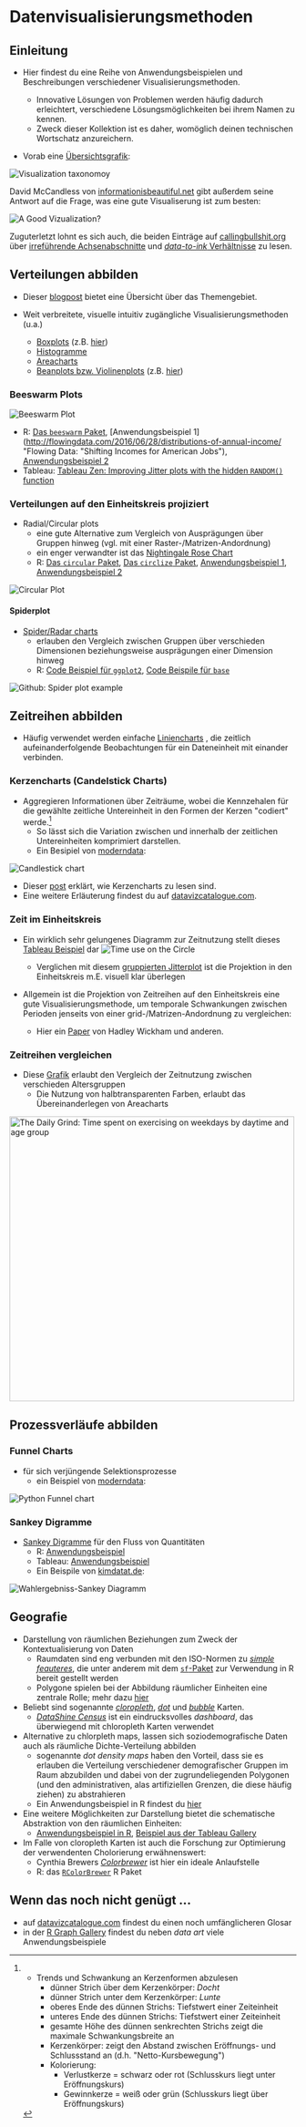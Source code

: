 # Datenvisualisierungsmethoden

## Einleitung

- Hier findest du eine Reihe von Anwendungsbeispielen und Beschreibungen verschiedener Visualisierungsmethoden.
    - Innovative Lösungen von Problemen werden häufig dadurch erleichtert, verschiedene Lösungsmöglichkeiten bei ihrem Namen zu kennen.
    - Zweck dieser Kollektion ist es daher, womöglich deinen technischen Wortschatz anzureichern.

- Vorab eine [Übersichtsgrafik](https://www.vizualism.nl/infographic-taxonomy/):

![Visualization taxonomoy](https://raw.githubusercontent.com/lichthau/dataviz/master/images/infographics_overview.png "ziczualism: Visualization taxonomoy")

David McCandless von [informationisbeautiful.net](http://www.informationisbeautiful.net/visualizations/what-makes-a-good-data-visualization/ "informationisbeautiful.net: What Makes a Good Vizualization") gibt außerdem seine Antwort auf die Frage, was eine gute Visualiserung ist zum besten:

![A Good Vizualization?](https://raw.githubusercontent.com/lichthau/dataviz/master/images/a_good_visualization.png "informationisbeautiful.net: A Good Vizualization?")

Zuguterletzt lohnt es sich auch, die beiden Einträge auf [callingbullshit.org](http://callingbullshit.org/tools.html) über [irreführende Achsenabschnitte](http://callingbullshit.org/tools/tools_misleading_axes.html) und [*data-to-ink* Verhältnisse](http://callingbullshit.org/tools/tools_proportional_ink.html) zu lesen.

## Verteilungen abbilden

- Dieser [blogpost](http://www.darkhorseanalytics.com/blog/visualizing-distributions-3 "Darkhorse Analytics: Visualizing distributions") bietet eine Übersicht über das Themengebiet.



- Weit verbreitete, visuelle intuitiv zugängliche Visualisierungsmethoden (u.a.)
    - [Boxplots](http://www.datavizcatalogue.com/methods/box_plot.html "datavizcatalogue.com: Bpxplots") (z.B. [hier](http://fawda123.github.io/diss_proc/thes_plo.pdf "github: Dissertation lengths across disciplines"))
    - [Histogramme](http://www.datavizcatalogue.com/methods/histogram.html "datavizcatalogue.com: Histogram")
    - [Areacharts](http://www.datavizcatalogue.com/methods/area_graph.html "datavizcatalogue.com: Area chart")
    - [Beanplots bzw. Violinenplots](http://www.datavizcatalogue.com/methods/violin_plot.html "datavizcatalogue.com: Violin plot") (z.B. [hier](https://raw.githubusercontent.com/llimllib/bostonmarathon/master/images/ages_violin.png "Github: Boston Marathon times 2001-2014 by age group"))

### Beeswarm Plots

![Beeswarm Plot](https://raw.githubusercontent.com/lichthau/dataviz/master/images/beeswarm_R_example.png "Github: Beeswarm Plot")

- R: [Das `beeswarm` Paket](https://github.com/aroneklund/beeswarm "Github: beeswarm package"), [Anwendungsbeispiel 1](http://flowingdata.com/2016/06/28/distributions-of-annual-income/ "Flowing Data: "Shifting Incomes for American Jobs"), [Anwendungsbeispiel 2](http://johnrobertgallagher2.blogspot.de/2014/02/plotting-glucosebuddy-data-using-r.html "Plotting GlucoseBuddy Data Using R")
- Tableau: [Tableau Zen: Improving Jitter plots with the hidden `RANDOM()` function](http://ugamarkj.blogspot.de/2015/01/improving-jitter-plots-with-hidden.html "Tableau Zen: Improving Jitter plots")

### Verteilungen auf den Einheitskreis projiziert

- Radial/Circular plots
    - eine gute Alternative zum Vergleich von Ausprägungen über Gruppen hinweg (vgl. mit einer Raster-/Matrizen-Andordnung)
    - ein enger verwandter ist das [Nightingale Rose Chart](http://www.datavizcatalogue.com/methods/nightingale_rose_chart.html "datavizcatalogue.com: Nightingale Rose Chart")
    - R: [Das `circular` Paket](https://CRAN.R-project.org/package=circular "CRAN: circular"), [Das `circlize` Paket](https://CRAN.R-project.org/package=circlize "CRAN: circlize"), [Anwendungsbeispiel 1](http://www.r-graph-gallery.com/portfolio/circular-plot/ "R Gaph Gallery: Circular Plot"), [Anwendungsbeispiel 2](https://moderndata.plot.ly/burtins-antibiotics-visualization-in-plotly-and-r/ "moderndata.com: Burtin's Antibiotics Visualization")

![Circular Plot](https://raw.githubusercontent.com/lichthau/dataviz/master/images/circular_R_example.png "Github: Circular Plot")

#### Spiderplot

- [Spider/Radar charts](http://www.datavizcatalogue.com/methods/radar_chart.html "datavizcatalogue.com: Radar Chart")
    - erlauben den Vergleich zwischen Gruppen über verschieden Dimensionen beziehungsweise ausprägungen einer Dimension hinweg
    - R: [Code Beispiel für `ggplot2`](http://www.cmap.polytechnique.fr/~lepennec/R/Radar/RadarAndParallelPlots.html), [Code Beispile für `base`](http://www.r-graph-gallery.com/143-spider-chart-with-saveral-individuals/)

![Github: Spider plot example](https://raw.githubusercontent.com/lichthau/dataviz/master/images/spider_and_distr_plots_mtcars.png "Github: Spider plot example")


## Zeitreihen abbilden

- Häufig verwendet werden einfache [Liniencharts](http://www.datavizcatalogue.com/methods/line_graph.html "datavizcatalogue.com: Linegraph") , die zeitlich aufeinanderfolgende Beobachtungen für ein Dateneinheit mit einander verbinden.

### Kerzencharts (Candelstick Charts)

- Aggregieren Informationen über Zeiträume, wobei die Kennzehalen für die gewählte zeitliche Untereinheit in den Formen der Kerzen "codiert" werde.[^1]
    - So lässt sich die Variation zwischen und innerhalb der zeitlichen Untereinheiten komprimiert darstellen.
    - Ein Besipiel von [moderndata](http://moderndata.plot.ly/native-support-for-candlestick-charts-in-plotly-and-r/):

![Candlestick chart](https://raw.githubusercontent.com/lichthau/dataviz/master/images/candelstick_plotlyR.png "Candlestick chart")

- Dieser [post](https://www.godmode-trader.de/analyse/kerzencharts-candlesticks-so-lese-ich-sie,742589) erklärt, wie Kerzencharts zu lesen sind.
- Eine weitere Erläuterung findest du auf [datavizcatalogue.com](http://www.datavizcatalogue.com/methods/candlestick_chart.html "datavizcatalogue.com: Candlestick chart").

[^1]:
    - Trends und Schwankung an Kerzenformen abzulesen
        - dünner Strich über dem Kerzenkörper: *Docht*
        - dünner Strich unter dem Kerzenkörper: *Lunte*
        - oberes Ende des dünnen Strichs: Tiefstwert einer Zeiteinheit
        - unteres Ende des dünnen Strichs: Tiefstwert einer Zeiteinheit
        - gesamte Höhe des dünnen senkrechten Strichs zeigt die maximale Schwankungsbreite an
        - Kerzenkörper: zeigt den Abstand zwischen Eröffnungs- und Schlussstand an (d.h. "Netto-Kursbewegung")
        - Kolorierung:
            - Verlustkerze = schwarz oder rot (Schlusskurs liegt unter Eröffnungskurs)
            - Gewinnkerze = weiß oder grün (Schlusskurs liegt über Eröffnungskurs)

### Zeit im Einheitskreis

- Ein wirklich sehr gelungenes Diagramm zur Zeitnutzung stellt dieses [Tableau Beispiel](https://public.tableau.com/en-us/s/gallery/how-najib-razak-spends-his-day-twitter "Tableau Gallery: How Najib Razak spends his day on twitter") dar
![Time use on the Circle](https://raw.githubusercontent.com/lichthau/dataviz/master/images/time_use_radial_tableau.png "Time use on the Circle")
    - Verglichen mit diesem [gruppierten Jitterplot](http://www.aware.am/articles/what-is-the-most-productive-time-of-the-day "Aware: The most productive time of the day") ist die Projektion in den Einheitskreis m.E. visuell klar überlegen

 - Allgemein ist die Projektion von Zeitreihen auf den Einheitskreis eine gute Visualisierungsmethode, um temporale Schwankungen zwischen Perioden jenseits von einer grid-/Matrizen-Andordnung zu vergleichen:
    - Hier ein [Paper](http://vita.had.co.nz/papers/glyph-maps.pdf "Wickham et al.: Glyph graphs") von Hadley Wickham und anderen.

### Zeitreihen vergleichen

- Diese [Grafik](https://gist.githubusercontent.com/halhen/47bc8f482b18f2d81dd405ec25a70d51/raw/b9d06d739a4d3bb1bd8cbcb31918742989959c51/out.png "Github: The Daily Grind") erlaubt den Vergleich der Zeitnutzung zwischen verschieden Altersgruppen
    - Die Nutzung von halbtransparenten Farben, erlaubt das Übereinanderlegen von Areacharts

<img src="https://raw.githubusercontent.com/lichthau/dataviz/master/images/daily_grind_detail.png" width="500" align="middle" alt="The Daily Grind: Time spent on exercising on weekdays by daytime and age group">


## Prozessverläufe abbilden

### Funnel Charts

- für sich verjüngende Selektionsprozesse
    - ein Beispiel von  [moderndata](https://moderndata.plot.ly/funnel-charts-in-python-using-plotly/ "moderndata.com: Funnel charts in Python using Plotly"):

![Python Funnel chart](https://raw.githubusercontent.com/lichthau/dataviz/master/images/funnelchart_plotlyR.png "Python Funnel chart")

### Sankey Digramme

- [Sankey Digramme](http://www.datavizcatalogue.com/methods/sankey_diagram.html "datavizcatalogue.com: Sankey charts") für den Fluss von Quantitäten
    - R: [Anwendungsbeispiel](http://timelyportfolio.github.io/rCharts_d3_sankey/example_build_network_sankey.html)
    - Tableau: [Anwendungsbeispiel](https://community.tableau.com/thread/152115)
    - Ein Beispile von [kimdatat.de](http://kimdata.de/die-entwicklung-von-wahlergebnissen-als-sankey-diagramm/ "kimdata.de: Wahlergebniss Sankey Digramm"):

![Wahlergebniss-Sankey Diagramm](https://raw.githubusercontent.com/lichthau/dataviz/master/images/sankey_election_kimdata.png "kimdata.de: Wahlergebniss Sankey Digramm")

## Geografie

- Darstellung von räumlichen Beziehungen zum Zweck der Kontextualisierung von Daten
    - Raumdaten sind eng verbunden mit den ISO-Normen zu [*simple feauteres*](https://en.wikipedia.org/wiki/Simple_Features "Simple Features"), die unter anderem mit dem [`sf`-Paket](https://github.com/edzer/sfr "Simple Feature Access in R") zur Verwendung in R bereit gestellt werden
    - Polygone spielen bei der Abbildung räumlicher Einheiten eine zentrale Rolle; mehr dazu [hier](https://github.com/AmeliaMN/SpatialPolygons/blob/master/SpatialAgg.pdf "Amelia McNamara: How Spatial Polygons Shape Our World")
- Beliebt sind sogenannte [*cloropleth*](http://www.datavizcatalogue.com/methods/choropleth.html "datavizcatalogue.com: Choropleth map"), [*dot*](http://www.datavizcatalogue.com/methods/dot_map.html "datavizcatalogue.com: Dot map") und [*bubble*](http://www.datavizcatalogue.com/methods/bubble_map.html "datavizcatalogue.com: Bubble map") Karten.
    - [*DataShine Census*](datashine.org.uk "DataShine Census Dashboard") ist ein eindrucksvolles *dashboard*, das überwiegend mit chloropleth Karten verwendet 
- Alternative zu chlorpleth maps, lassen sich soziodemografische Daten auch als räumliche Dichte-Verteilung abbilden
    - sogenannte *dot density maps* haben den Vorteil, dass sie es erlauben die Verteilung verschiedener demografischer Gruppen im Raum abzubilden und dabei von der zugrundeliegenden Polygonen (und den administrativen, alas artifiziellen Grenzen, die diese häufig ziehen) zu abstrahieren
    - Ein Anwendungsbeispiel in R findest du [hier](http://blog.cultureofinsight.com/2017/06/building-dot-density-maps-with-uk-census-data-in-r/ "Dot Density Maps with UK Census Data")  
 - Eine weitere Möglichkeiten zur Darstellung bietet die schematische Abstraktion von den räumlichen Einheiten:
    - [Anwendungsbeispiel in R](https://rud.is/b/2017/03/19/exploring-2017-retail-store-closings-with-r/), [Beispiel aus der Tableau Gallery](https://public.tableau.com/en-us/s/gallery/energy-america)
- Im Falle von cloropleth Karten ist auch die Forschung zur Optimierung der verwendenten Cholorierung erwähnenswert:
    - Cynthia Brewers [*Colorbrewer*](http://colorbrewer2.org/#type=sequential&scheme=BuGn&n=3 "Colorbrewer website") ist hier ein ideale Anlaufstelle
    -  R: das [`RColorBrewer`](https://CRAN.R-project.org/package=RColorBrewer "CRAN: RColorBrewer") R Paket

## Wenn das noch nicht genügt ...

- auf [datavizcatalogue.com](http://www.datavizcatalogue.com/index.html "datavizcatalogue.com") findest du einen noch umfänglicheren Glosar
- in der [R Graph Gallery](http://www.r-graph-gallery.com "R Graph Gallery") findest du neben *data art* viele Anwendungsbeispiele
